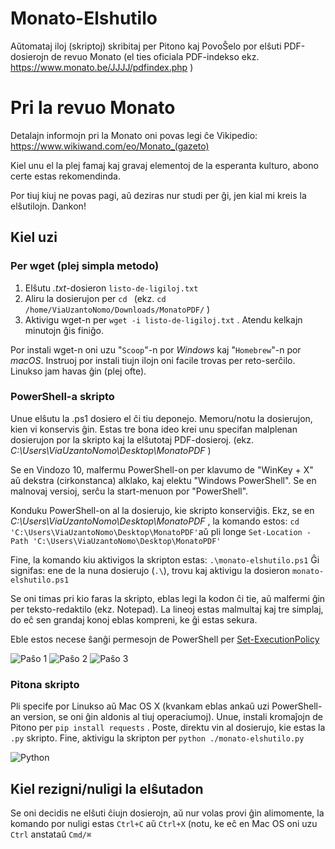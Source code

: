 # Monato-Elshutilo
Aŭtomataj iloj (skriptoj) skribitaj per Pitono kaj PovoŜelo por elŝuti PDF-dosierojn de revuo Monato (el ties oficiala PDF-indekso ekz. https://www.monato.be/JJJJ/pdfindex.php )

# Pri la revuo Monato
Detalajn informojn pri la Monato oni povas legi ĉe Vikipedio: https://www.wikiwand.com/eo/Monato_(gazeto)

Kiel unu el la plej famaj kaj gravaj elementoj de la esperanta kulturo, abono certe estas rekomendinda.

Por tiuj kiuj ne povas pagi, aŭ deziras nur studi per ĝi, jen kial mi kreis la elŝutilojn.
Dankon!

## Kiel uzi
### Per wget (plej simpla metodo)
1. Elŝutu *.txt*-dosieron `listo-de-ligiloj.txt`
2. Aliru la dosierujon per `cd ` (ekz. `cd /home/ViaUzantoNomo/Downloads/MonatoPDF/` )
3. Aktivigu wget-n per `wget -i listo-de-ligiloj.txt` . Atendu kelkajn minutojn ĝis finiĝo.

Por instali wget-n oni uzu "`Scoop`"-n por *Windows* kaj "`Homebrew`"-n por *macOS*. Instruoj por instali tiujn ilojn oni facile trovas per reto-serĉilo.
Linukso jam havas ĝin (plej ofte).

### PowerShell-a skripto
Unue elŝutu la .ps1 dosiero el ĉi tiu deponejo. Memoru/notu la dosierujon, kien vi konservis ĝin. Estas tre bona ideo krei unu specifan malplenan dosierujon por la skripto kaj la elŝutotaj PDF-dosieroj. (ekz. *C:\Users\ViaUzantoNomo\Desktop\MonatoPDF* )

Se en Vindozo 10, malfermu PowerShell-on per klavumo de "WinKey + X" aŭ dekstra (cirkonstanca) alklako, kaj elektu "Windows PowerShell".
Se en malnovaj versioj, serĉu la start-menuon por "PowerShell".

Konduku PowerShell-on al la dosierujo, kie skripto konserviĝis. Ekz, se en *C:\Users\ViaUzantoNomo\Desktop\MonatoPDF* , la komando estos:
`cd 'C:\Users\ViaUzantoNomo\Desktop\MonatoPDF'`aŭ pli longe `Set-Location -Path 'C:\Users\ViaUzantoNomo\Desktop\MonatoPDF'`

Fine, la komando kiu aktivigos la skripton estas:
`.\monato-elshutilo.ps1`
Ĝi signifas: ene de la nuna dosierujo (`.\`), trovu kaj aktivigu la dosieron `monato-elshutilo.ps1`

Se oni timas pri kio faras la skripto, eblas legi la kodon ĉi tie, aŭ malfermi ĝin per teksto-redaktilo (ekz. Notepad). La lineoj estas malmultaj kaj tre simplaj, do eĉ sen grandaj konoj eblas kompreni, ke ĝi estas sekura.

Eble estos necese ŝanĝi permesojn de PowerShell per [Set-ExecutionPolicy](https://docs.microsoft.com/en-us/powershell/module/microsoft.powershell.security/set-executionpolicy?view=powershell-6)

![Paŝo 1](https://i.imgur.com/LFyNcof.jpg)
![Paŝo 2](https://i.imgur.com/mWpVP4b.jpg)
![Paŝo 3](https://i.imgur.com/jV0qHc8.jpg)


### Pitona skripto
Pli specife por Linukso aŭ Mac OS X (kvankam eblas ankaŭ uzi PowerShell-an version, se oni ĝin aldonis al tiuj operaciumoj).
Unue, instali kromaĵojn de Pitono per `pip install requests` .
Poste, direktu vin al dosierujo, kie estas la `.py` skripto.
Fine, aktivigu la skripton per `python ./monato-elshutilo.py`

![Python](https://i.imgur.com/HCKRIbn.jpg)

## Kiel rezigni/nuligi la elŝutadon
Se oni decidis ne elŝuti ĉiujn dosierojn, aŭ nur volas provi ĝin alimomente, la komando por nuligi estas `Ctrl+C` aŭ `Ctrl+X` (notu, ke eĉ en Mac OS oni uzu `Ctrl` anstataŭ `Cmd/⌘`
